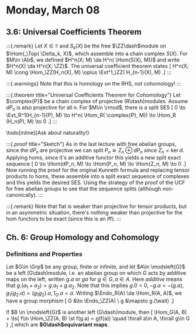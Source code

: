 # Monday, March 08

## 3.6: Universal Coefficients Theorem

:::{.remark}
Let $X \in \Top$ and $S_k(X)$ be the free $\ZZ\dash$module on $\Hom(_\Top( \Delta_k, X)$, which assemble into a chain complex $S(X)$.
For $M\in \Ab$, we defined $H^n(X; M) \da H^n( \Hom(S(X), M))$ and write $H^n(X) \da H^n(X; \ZZ)$.
The universal coefficient theorem states
\[
H^n(X; M) \cong \Hom_\ZZ(H_n(X), M) \oplus \Ext^1_\ZZ( H_{n-1}(X), M)
.\]
:::

:::{.warnings}
Note that this is homology on the RHS, not cohomology!
:::

:::{.theorem title="Universal Coefficients Theorem for Cohomology"}
Let $\complex{P}$ be a chain complex of projective \(R\dash\)modules.
Assume $dP_n$ is also projective for all $n$.
For $M\in \rmod$, there is a split SES
\[
0 \to \Ext_R^1(H_{n-1}(P), M) \to H^n( \Hom_R( \complex{P}, M)) \to \Hom_R (H_n(P), M) \to 0
.\]
:::

\todo[inline]{Ask about naturality!}

:::{.proof title="Sketch"}
As in the last lecture with free abelian groups, since the $dP_n$ are projective we can split $P_n \cong Z_n \oplus dP_n$ since $Z_n = \ker d$.
Applying homs, since it's an additive functor this yields a new split exact sequence
\[
0 \to \Hom(dP_n, M) \to \Hom(P_n, M) \to \Hom(Z_n, M) \to 0
.\]
Now running the proof for the original Kunneth formula and replacing tensor products to homs, these assemble into a split exact sequence of complexes and this yields the desired SES.
Using the strategy of the proof of the UCF for free abelian groups to see that the sequence splits (although non-canonically).
:::

:::{.remark}
Note that flat is weaker than projective for tensor products, but in an asymmetric situation, there's nothing weaker than projective for the hom functors to be exact (since this is an iff).
:::

## Ch. 6: Group Homology and Cohomology

### Definitions and Properties

Let $G\in \Grp$ be any group, finite or infinite, and let $A\in \modsleft{G}$ be a left \(G\dash\)module, i.e. an abelian group on which $G$ acts by additive maps on the left, written $g.a$ or $ga$ for $g\in G, a\in A$.
Here *additive* means that $g.(a_1 + a_2) = g.a_1 + g.a_2$.
Note that this implies $g.0 = 0, -g.a = -(g.a), g_1 (g_2 . a) = (g_1 g_2).a, 1_G.a = a$.
Writing $\Endo_R(A) \da \Hom_R(A, A)$, we have a group morphism
\[
G &\to \Endo_\ZZ(A) \\
g &\mapsto g.(\wait)
.\]

If $B \in \modsleft{G}$ is another left \(G\dash\)module, then 
\[
\Hom_G(A, B) = \ts{ f\in \Hom_\ZZ(A, B) \st f(g.a) = g(f(a)) \quad \forall a\in A, \forall g\in G } 
,\]
which are **$G\dash$equivariant maps**.




